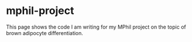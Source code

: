 # mphil-project

This page shows the code I am writing for my MPhil project on the topic of brown adipocyte differentiation.